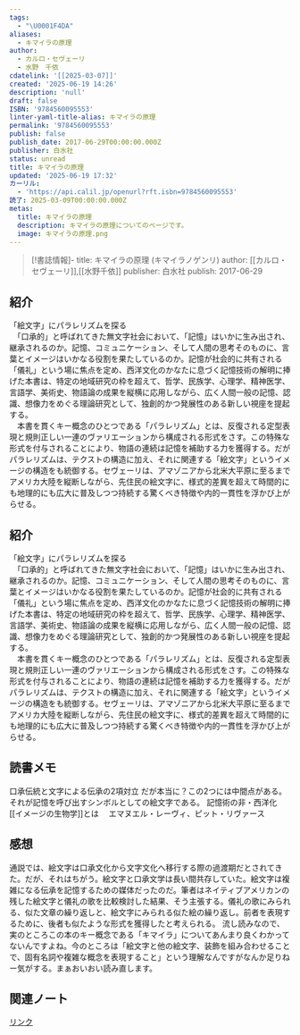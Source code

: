 ```yaml
---
tags:
  - "\U0001F4DA"
aliases:
  - キマイラの原理
author:
  - カルロ・セヴェーリ
  - 水野　千依
cdatelink: '[[2025-03-07]]'
created: '2025-06-19 14:26'
description: 'null'
draft: false
ISBN: '9784560095553'
linter-yaml-title-alias: キマイラの原理
permalink: '9784560095553'
publish: false
publish_date: 2017-06-29T00:00:00.000Z
publisher: 白水社
status: unread
title: キマイラの原理
updated: '2025-06-19 17:32'
カーリル:
  - 'https://api.calil.jp/openurl?rft.isbn=9784560095553'
読了: 2025-03-09T00:00:00.000Z
metas:
  title: キマイラの原理
  description: キマイラの原理についてのページです。
  image: キマイラの原理.png
---
```

>[!書誌情報]-
>title: キマイラの原理 (キマイラノゲンリ)
>author: [[カルロ・セヴェーリ]],[[水野千依]]
>publisher: 白水社
>publish: 2017-06-29

## 紹介

「絵文字」にパラレリズムを探る  
　「口承的」と呼ばれてきた無文字社会において、「記憶」はいかに生み出され、継承されるのか。記憶、コミュニケーション、そして人間の思考そのものに、言葉とイメージはいかなる役割を果たしているのか。記憶が社会的に共有される「儀礼」という場に焦点を定め、西洋文化のかなたに息づく記憶技術の解明に捧げた本書は、特定の地域研究の枠を超えて、哲学、民族学、心理学、精神医学、言語学、美術史、物語論の成果を縦横に応用しながら、広く人間一般の記憶、認識、想像力をめぐる理論研究として、独創的かつ発展性のある新しい視座を提起する。  
　本書を貫くキー概念のひとつである「パラレリズム」とは、反復される定型表現と規則正しい一連のヴァリエーションから構成される形式をさす。この特殊な形式を付与されることにより、物語の連続は記憶を補助する力を獲得する。だがパラレリズムは、テクストの構造に加え、それに関連する「絵文字」というイメージの構造をも統御する。セヴェーリは、アマゾニアから北米大平原に至るまでアメリカ大陸を縦断しながら、先住民の絵文字に、様式的差異を超えて時間的にも地理的にも広大に普及しつつ持続する驚くべき特徴や内的一貫性を浮かび上がらせる。
## 紹介

「絵文字」にパラレリズムを探る  
　「口承的」と呼ばれてきた無文字社会において、「記憶」はいかに生み出され、継承されるのか。記憶、コミュニケーション、そして人間の思考そのものに、言葉とイメージはいかなる役割を果たしているのか。記憶が社会的に共有される「儀礼」という場に焦点を定め、西洋文化のかなたに息づく記憶技術の解明に捧げた本書は、特定の地域研究の枠を超えて、哲学、民族学、心理学、精神医学、言語学、美術史、物語論の成果を縦横に応用しながら、広く人間一般の記憶、認識、想像力をめぐる理論研究として、独創的かつ発展性のある新しい視座を提起する。  
　本書を貫くキー概念のひとつである「パラレリズム」とは、反復される定型表現と規則正しい一連のヴァリエーションから構成される形式をさす。この特殊な形式を付与されることにより、物語の連続は記憶を補助する力を獲得する。だがパラレリズムは、テクストの構造に加え、それに関連する「絵文字」というイメージの構造をも統御する。セヴェーリは、アマゾニアから北米大平原に至るまでアメリカ大陸を縦断しながら、先住民の絵文字に、様式的差異を超えて時間的にも地理的にも広大に普及しつつ持続する驚くべき特徴や内的一貫性を浮かび上がらせる。

## 読書メモ
口承伝統と文字による伝承の2項対立
だが本当に？この2つには中間点がある。それが記憶を呼び出すシンボルとしての絵文字である。
記憶術の非・西洋化
[[イメージの生物学]]とは　
エマヌエル・レーヴィ、ピット・リヴァース

## 感想
通説では、絵文字は口承文化から文字文化へ移行する際の過渡期だとされてきた。だが、それはちがう。絵文字と口承文学は長い間共存していた。絵文字は複雑になる伝承を記憶するための媒体だったのだ。筆者はネイティブアメリカンの残した絵文字と儀礼の歌を比較検討した結果、そう主張する。儀礼の歌にみられる、似た文章の繰り返しと、絵文字にみられる似た絵の繰り返し。前者を表現するために、後者も似たような形式を獲得したと考えられる。
流し読みなので、実のところこの本のキー概念である「キマイラ」についてあんまり良くわかってないんですよね。今のところは「絵文字と他の絵文字、装飾を組み合わせることで、固有名詞や複雑な概念を表現すること」という理解なんですがなんか足りねー気がする。まぁおいおい読み直します。
## 関連ノート

<a href="https://asadaame5121.net/9784560095553" class="u-url">リンク</a>
